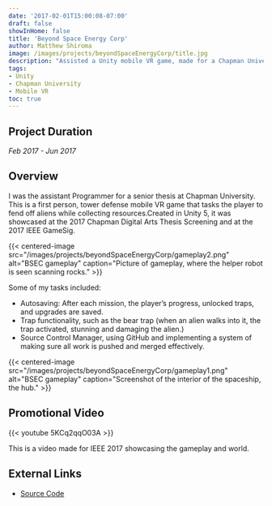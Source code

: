 ```yaml
---
date: '2017-02-01T15:00:08-07:00'
draft: false
showInHome: false
title: 'Beyond Space Energy Corp'
author: Matthew Shiroma
image: /images/projects/beyondSpaceEnergyCorp/title.jpg
description: "Assisted a Unity mobile VR game, made for a Chapman University's senior thesis"
tags:
- Unity
- Chapman University
- Mobile VR
toc: true
---
```


## Project Duration

*Feb 2017 - Jun 2017*

## Overview

I was the assistant Programmer for a senior thesis at Chapman University. This is a first person, tower defense mobile VR game that tasks the player to fend off aliens while collecting resources.Created in Unity 5, it was showcased at the 2017 Chapman Digital Arts Thesis Screening and at the 2017 IEEE GameSig.

{{< centered-image src="/images/projects/beyondSpaceEnergyCorp/gameplay2.png" alt="BSEC gameplay" caption="Picture of gameplay, where the helper robot is seen scanning rocks." >}}

Some of my tasks included:
- Autosaving: After each mission, the player’s progress, unlocked traps, and upgrades are saved.
- Trap functionality, such as the bear trap (when an alien walks into it, the trap activated, stunning and damaging the alien.)
- Source Control Manager, using GitHub and implementing a system of making sure all work is pushed and merged effectively.

{{< centered-image src="/images/projects/beyondSpaceEnergyCorp/gameplay1.png" alt="BSEC gameplay" caption="Screenshot of the interior of the spaceship, the hub." >}}

## Promotional Video

{{< youtube 5KCq2qqO03A >}}

This is a video made for IEEE 2017 showcasing the gameplay and world.

## External Links

- [Source Code](https://github.com/maishiroma/CPSC440GameProject)